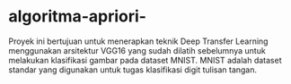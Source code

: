 # algoritma-apriori-
Proyek ini bertujuan untuk menerapkan teknik Deep Transfer Learning menggunakan arsitektur VGG16 yang sudah dilatih sebelumnya untuk melakukan klasifikasi gambar pada dataset MNIST. MNIST adalah dataset standar yang digunakan untuk tugas klasifikasi digit tulisan tangan.
